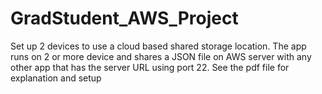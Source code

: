# GradStudent_AWS_Project
Set up 2 devices to use a cloud based shared storage location.
The app runs on 2 or more device and shares a JSON file on AWS server with any other app that has the server URL using port 22.
See the pdf file for explanation and setup
